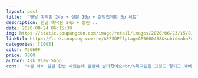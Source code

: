 ```yaml
---
layout: post 
title:  "핸날 똑딱핀 24p + 실핀 10p + 랜덤집게핀 3p 세트" 
description: 핸날 똑딱핀 24p + 실핀 ..
date: 2020-08-24 06:15:38 
img: https://static.coupangcdn.com/image/retail/images/2020/06/23/15/8/480687c3-3e6b-49f4-ad96-6356af17b48d.jpg 
linkUrl: https://link.coupang.com/re/AFFSDP?lptag=AF3600438&subid=ahnPublicAsk&pageKey=1739034396&itemId=2960768963&vendorItemId=70949246405&traceid=V0-113-127ffccaeed2f57d 
categories: [1003] 
color: A566FF 
price: 7800 
author: Ask View Shop 
cont:  "4살 아이 실핀 한번 해줬는데 실핀이 벌어졌어요<br/>똑딱핀은 고정도 잘되고 예뻐요<br/>예쁘지만 고정력이 50프로도 안되네요.<br/>.<br/><br/>" 
---
```


